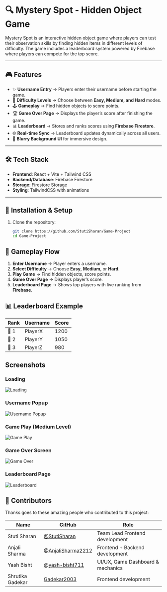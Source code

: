 # 🔍 Mystery Spot - Hidden Object Game  

Mystery Spot is an interactive hidden object game where players can test their observation skills by finding hidden items in different levels of difficulty. The game includes a leaderboard system powered by Firebase where players can compete for the top score.  

---

## 🎮 Features  

- ✨ **Username Entry** → Players enter their username before starting the game.  
- 🎯 **Difficulty Levels** → Choose between **Easy, Medium, and Hard** modes.  
- 🕹️ **Gameplay** → Find hidden objects to score points.  
- 🏆 **Game Over Page** → Displays the player’s score after finishing the game.  
- 📊 **Leaderboard** → Stores and ranks scores using **Firebase Firestore**.  
- 🌐 **Real-time Sync** → Leaderboard updates dynamically across all users.  
- 🎨 **Blurry Background UI** for immersive design.  

---

## 🛠️ Tech Stack  

- **Frontend**: React + Vite + Tailwind CSS  
- **Backend/Database**: Firebase Firestore  
- **Storage**: Firestore Storage  
- **Styling**: TailwindCSS with animations  

---

## 🚀 Installation & Setup  

1. Clone the repository:  
   ```bash
   git clone https://github.com/StutiSharan/Game-Project
   cd Game-Project

## 📌 Gameplay Flow  

1. **Enter Username** → Player enters a username.  
2. **Select Difficulty** → Choose **Easy**, **Medium**, or **Hard**.  
3. **Play Game** → Find hidden objects, score points.  
4. **Game Over Page** → Displays player’s score.  
5. **Leaderboard Page** → Shows top players with live ranking from **Firebase**.  

## 📊 Leaderboard Example  

| Rank | Username | Score |
|------|----------|-------|
| 🥇 1 | PlayerX  | 1200  |
| 🥈 2 | PlayerY  | 1050  |
| 🥉 3 | PlayerZ  | 980   |

## Screenshots
### Loading
![Loading](/loading.png)

### Username Popup 
![Username Popup](/username.png)

### Game Play (Medium Level)  
![Game Play](/gamingDashboard.png)

### Game Over Screen  
![Game Over](/gameover.png)

### Leaderboard Page  
![Leaderboard](/leader.png)

## 👥 Contributors  

Thanks goes to these amazing people who contributed to this project:  

| Name | GitHub | Role |
|------|--------|------|
| Stuti Sharan | [@StutiSharan](https://github.com/StutiSharan) | Team Lead Frontend development|
| Anjali Sharma | [@AnjaliSharma2212](https://github.com/AnjaliSharma2212) | Frontend + Backend development|
| Yash Bisht | [@yash-bisht711](https://github.com/yash-bisht711) | UI/UX, Game Dashboard & mechanics |
| Shrutika Gadekar | [Gadekar2003](https://github.com/Gadekar2003) | Frontend development |


